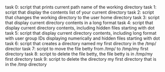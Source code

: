 task 0: script that prints current path name of the working directory
task 1: script that display the contents list of your current directory
task 2: script that changes the working directory to the user home directory
task 3: script that display current directory contents in a long format
task 4: script that display current directory contents, including hidden files starting with dot
task 5: script that display current directory contents, including long format with user group IDs displaying numerically and hidden files starting with dot
task 6: script that creates a directory named my first directory in the /tmp/ director
task 7: script to move the file betty from /tmp/ to /tmp/my first directory
task 8: script to delete the file betty, the file betty is in /tmp/my first directory
task 9: script to delete the directory my first directory that is in the /tmp directory
